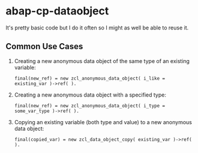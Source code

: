 # abap-cp-dataobject
It's pretty basic code but I do it often so I might as well be able to reuse it.

## Common Use Cases

1. Creating a new anonymous data object of the same type of an existing variable:
   ```abap
   final(new_ref) = new zcl_anonymous_data_object( i_like = existing_var )->ref( ).
   ```

2. Creating a new anonymous data object with a specified type:
   ```abap
   final(new_ref) = new zcl_anonymous_data_object( i_type = some_var_type )->ref( ).
   ```

3. Copying an existing variable (both type and value) to a new anonymous data object:
   ```abap
   final(copied_var) = new zcl_data_object_copy( existing_var )->ref( ).
   ```
